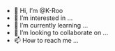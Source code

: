 - 👋 Hi, I’m @K-Roo
- 👀 I’m interested in ...
- 🌱 I’m currently learning ...
- 💞️ I’m looking to collaborate on ...
- 📫 How to reach me ...

<!---
K-Roo/K-Roo is a ✨ special ✨ repository because its `README.md` (this file) appears on your GitHub profile.
You can click the Preview link to take a look at your changes.
--->
